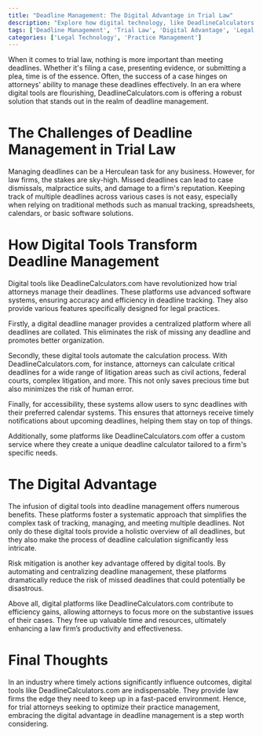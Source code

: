 ```yaml
---
title: "Deadline Management: The Digital Advantage in Trial Law"
description: "Explore how digital technology, like DeadlineCalculators.com, brings unmatched efficiency and accuracy to deadline management in trial law. Learn how to leverage these tools for better outcomes."
tags: ['Deadline Management', 'Trial Law', 'Digital Advantage', 'Legal Technology', 'Legal Practice']
categories: ['Legal Technology', 'Practice Management']
---
```


When it comes to trial law, nothing is more important than meeting deadlines. Whether it's filing a case, presenting evidence, or submitting a plea, time is of the essence. Often, the success of a case hinges on attorneys' ability to manage these deadlines effectively. In an era where digital tools are flourishing, DeadlineCalculators.com is offering a robust solution that stands out in the realm of deadline management.

# The Challenges of Deadline Management in Trial Law

Managing deadlines can be a Herculean task for any business. However, for law firms, the stakes are sky-high. Missed deadlines can lead to case dismissals, malpractice suits, and damage to a firm's reputation. Keeping track of multiple deadlines across various cases is not easy, especially when relying on traditional methods such as manual tracking, spreadsheets, calendars, or basic software solutions.

# How Digital Tools Transform Deadline Management

Digital tools like DeadlineCalculators.com have revolutionized how trial attorneys manage their deadlines. These platforms use advanced software systems, ensuring accuracy and efficiency in deadline tracking. They also provide various features specifically designed for legal practices.

Firstly, a digital deadline manager provides a centralized platform where all deadlines are collated. This eliminates the risk of missing any deadline and promotes better organization.

Secondly, these digital tools automate the calculation process. With DeadlineCalculators.com, for instance, attorneys can calculate critical deadlines for a wide range of litigation areas such as civil actions, federal courts, complex litigation, and more. This not only saves precious time but also minimizes the risk of human error.

Finally, for accessibility, these systems allow users to sync deadlines with their preferred calendar systems. This ensures that attorneys receive timely notifications about upcoming deadlines, helping them stay on top of things.

Additionally, some platforms like DeadlineCalculators.com offer a custom service where they create a unique deadline calculator tailored to a firm's specific needs.

# The Digital Advantage

The infusion of digital tools into deadline management offers numerous benefits. These platforms foster a systematic approach that simplifies the complex task of tracking, managing, and meeting multiple deadlines. Not only do these digital tools provide a holistic overview of all deadlines, but they also make the process of deadline calculation significantly less intricate.

Risk mitigation is another key advantage offered by digital tools. By automating and centralizing deadline management, these platforms dramatically reduce the risk of missed deadlines that could potentially be disastrous. 

Above all, digital platforms like DeadlineCalculators.com contribute to efficiency gains, allowing attorneys to focus more on the substantive issues of their cases. They free up valuable time and resources, ultimately enhancing a law firm’s productivity and effectiveness.

# Final Thoughts

In an industry where timely actions significantly influence outcomes, digital tools like DeadlineCalculators.com are indispensable. They provide law firms the edge they need to keep up in a fast-paced environment. Hence, for trial attorneys seeking to optimize their practice management, embracing the digital advantage in deadline management is a step worth considering.